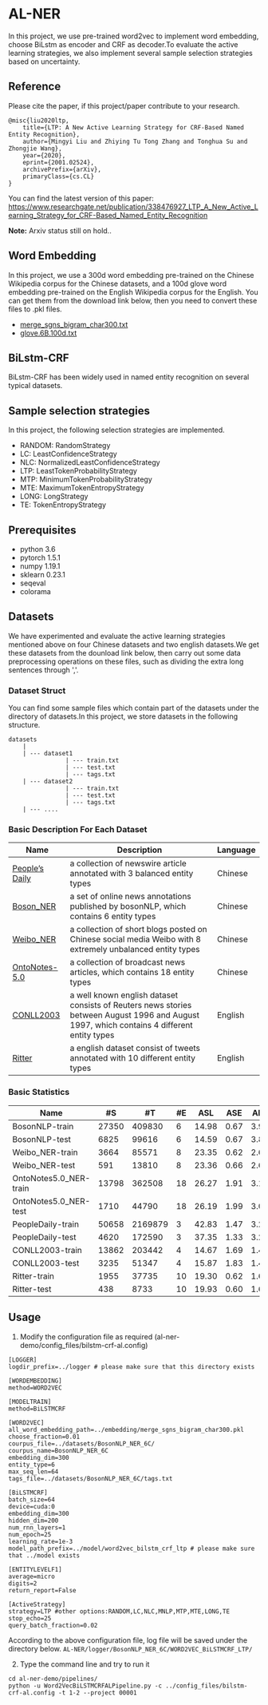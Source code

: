 # AL-NER

In this project, we use pre-trained word2vec to implement word embedding, choose BiLstm as encoder and CRF as decoder.To evaluate the active learning strategies, we also implement several sample selection strategies based on uncertainty.

## Reference

Please cite the paper, if this project/paper contribute to your research.

```
@misc{liu2020ltp,
    title={LTP: A New Active Learning Strategy for CRF-Based Named Entity Recognition},
    author={Mingyi Liu and Zhiying Tu Tong Zhang and Tonghua Su and Zhongjie Wang},
    year={2020},
    eprint={2001.02524},
    archivePrefix={arXiv},
    primaryClass={cs.CL}
}
```

You can find the latest version of this paper: https://www.researchgate.net/publication/338476927_LTP_A_New_Active_Learning_Strategy_for_CRF-Based_Named_Entity_Recognition

**Note:** Arxiv status still on hold..

## Word Embedding

In this project, we use a 300d word embedding pre-trained on the Chinese Wikipedia corpus for the Chinese datasets, and a 100d glove word
embedding pre-trained on the English Wikipedia corpus for the English.
You can get them from the download link below, then you need to convert these files to .pkl files.
+ [merge_sgns_bigram_char300.txt](https://pan.baidu.com/s/14JP1gD7hcmsWdSpTvA3vKA?errmsg=Auth+Login+Sucess&errno=0&ssnerror=0&)
+ [glove.6B.100d.txt](http://212.129.155.247/embedding/glove.6B.100d.zip)

## BiLstm-CRF

BiLstm-CRF has been widely used in named entity recognition on several typical datasets.

## Sample selection strategies

In this project, the following selection strategies are implemented.

+ RANDOM: RandomStrategy
+ LC: LeastConfidenceStrategy
+ NLC: NormalizedLeastConfidenceStrategy
+ LTP: LeastTokenProbabilityStrategy
+ MTP: MinimumTokenProbabilityStrategy
+ MTE: MaximumTokenEntropyStrategy
+ LONG: LongStrategy
+ TE: TokenEntropyStrategy

## Prerequisites

* python 3.6
* pytorch 1.5.1
* numpy 1.19.1
* sklearn 0.23.1
* seqeval
* colorama


## Datasets

We have experimented and evaluate the active learning strategies mentioned above on four Chinese datasets and two english datasets.We get these datasets from the dounload link below, then carry out some data preprocessing operations on these files, such as dividing the extra long sentences through ','.

### Dataset Struct

You can find some sample files which contain part of the datasets under the directory of datasets.In this project, we store datasets in the following structure.

```
datasets
    |
    | --- dataset1
                | --- train.txt
                | --- test.txt
                | --- tags.txt
    | --- dataset2
                | --- train.txt
                | --- test.txt
                | --- tags.txt
    | --- ....
```

### Basic Description For Each Dataset

| Name                                                         | Description                                                  | Language |
| ------------------------------------------------------------ | ------------------------------------------------------------ | -------- |
| [People’s Daily](https://github.com/OYE93/Chinese-NLP-Corpus/tree/master/NER/People's%20Daily) | a collection of newswire article annotated with 3 balanced entity types | Chinese  |
| [Boson_NER](https://bosonnlp.com/resources/BosonNLP_NER_6C.zip) | a set of online news annotations published by bosonNLP, which contains 6 entity types | Chinese  |
| [Weibo_NER](https://github.com/OYE93/Chinese-NLP-Corpus/tree/master/NER/Weibo) | a collection of short blogs posted on Chinese social media Weibo with 8 extremely unbalanced entity types | Chinese  |
| [OntoNotes-5.0](https://catalog.ldc.upenn.edu/LDC2013T19)    | a collection of broadcast news articles, which contains 18 entity types | Chinese  |
| [CONLL2003](https://github.com/patverga/torch-ner-nlp-from-scratch/tree/master/data/conll2003/) | a well known english dataset consists of Reuters news stories between August 1996 and August 1997, which contains 4 different entity types | English  |
| [Ritter](https://github.com/aritter/twitter_nlp/blob/master/data/annotated/ner.txt) | a english dataset consist of tweets annotated with 10 different entity types | English  |

### Basic Statistics

| Name                   | #S     | #T      | #E   | ASL   | ASE  | AEL  | %PT   | %AC   | %DAC  |
| ---------------------- | ------ | ------- | ---- | ----- | ---- | ---- | ----- | ----- | ----- |
| BosonNLP-train         | 27350  | 409830  | 6    | 14.98 | 0.67 | 3.93 | 17.7% | 41.8% | 14.7% |
| BosonNLP-test          | 6825   | 99616   | 6    | 14.59 | 0.67 | 3.87 | 17.8% | 41.8% | 14.8% |
| Weibo_NER-train        | 3664   | 85571   | 8    | 23.35 | 0.62 | 2.60 | 6.9%  | 33.6% | 14.8% |
| Weibo_NER-test         | 591    | 13810   | 8    | 23.36 | 0.66 | 2.60 | 7.3%  | 36.3% | 17.7% |
| OntoNotes5.0_NER-train | 13798  | 362508  | 18   | 26.27 | 1.91 | 3.14 | 22.8% | 72.5% | 48.0% |
| OntoNotes5.0_NER-test  | 1710   | 44790   | 18   | 26.19 | 1.99 | 3.07 | 23.4% | 75.4% | 51.5% |
| PeopleDaily-train      | 50658  | 2169879 | 3    | 42.83 | 1.47 | 3.23 | 11.1% | 58.3% | 35.8% |
| PeopleDaily-test       | 4620   | 172590  | 3    | 37.35 | 1.33 | 3.25 | 11.6% | 54.4% | 29.1% |
| CONLL2003-train        | 13862  | 203442  | 4    | 14.67 | 1.69 | 1.44 | 16.7% | 79.9% | 44.2% |
| CONLL2003-test         | 3235   | 51347   | 4    | 15.87 | 1.83 | 1.44 | 16.7% | 80.4% | 48.8% |
| Ritter-train           | 1955   | 37735   | 10   | 19.30 | 0.62 | 1.65 | 5.3%  | 38.1% | 15.3% |
| Ritter-test            | 438    | 8733    | 10   | 19.93 | 0.60 | 1.62 | 4.9%  | 39.2% | 15.5% |


## Usage

1. Modify the configuration file as required (al-ner-demo/config_files/bilstm-crf-al.config)

```
[LOGGER]
logdir_prefix=../logger # please make sure that this directory exists

[WORDEMBEDDING]
method=WORD2VEC 

[MODELTRAIN]
method=BiLSTMCRF

[WORD2VEC]
all_word_embedding_path=../embedding/merge_sgns_bigram_char300.pkl
choose_fraction=0.01
courpus_file=../datasets/BosonNLP_NER_6C/
courpus_name=BosonNLP_NER_6C
embedding_dim=300
entity_type=6
max_seq_len=64
tags_file=../datasets/BosonNLP_NER_6C/tags.txt

[BiLSTMCRF]
batch_size=64
device=cuda:0
embedding_dim=300
hidden_dim=200
num_rnn_layers=1
num_epoch=25
learning_rate=1e-3
model_path_prefix=../model/word2vec_bilstm_crf_ltp # please make sure that ../model exists

[ENTITYLEVELF1]
average=micro
digits=2
return_report=False

[ActiveStrategy]
strategy=LTP #other options:RANDOM,LC,NLC,MNLP,MTP,MTE,LONG,TE
stop_echo=25
query_batch_fraction=0.02
```

According to the above configuration file, log file will be saved under the directory below.
`AL-NER/logger/BosonNLP_NER_6C/WORD2VEC_BiLSTMCRF_LTP/`

2. Type the command line and try to run it

```
cd al-ner-demo/pipelines/
python -u Word2VecBiLSTMCRFALPipeline.py -c ../config_files/bilstm-crf-al.config -t 1-2 --project 00001
```

